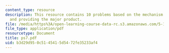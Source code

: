 ```yaml
---
content_type: resource
description: This resource contains 10 problems based on the mechanism of reaction
  and providing the major product.
file: /media/https%3A/open-learning-course-data-rc.s3.amazonaws.com/5-12-organic-chemistry-i-spring-2005/b3d29d950c5145415d5472fe35233af4_ps7.pdf
file_type: application/pdf
resourcetype: Document
title: ps7.pdf
uid: b3d29d95-0c51-4541-5d54-72fe35233af4
---
```

